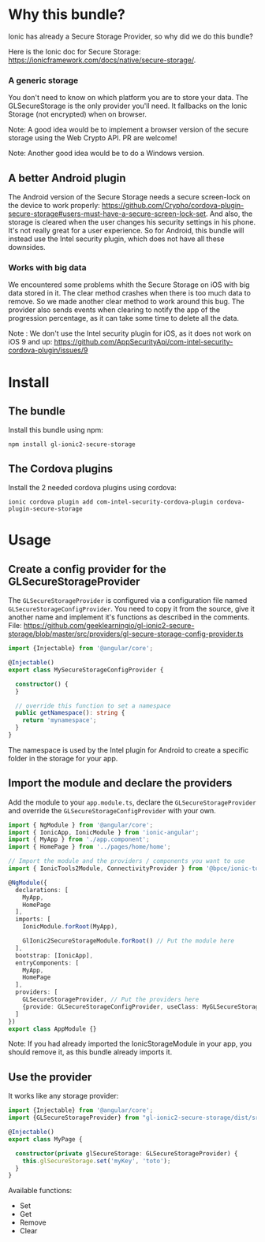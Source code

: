 # Why this bundle?

Ionic has already a Secure Storage Provider, so why did we do this bundle? 

Here is the Ionic doc for Secure Storage: https://ionicframework.com/docs/native/secure-storage/.

### A generic storage
You don't need to know on which platform you are to store your data. The GLSecureStorage is the only provider you'll need. It fallbacks on the Ionic Storage (not encrypted) when on browser.

Note: A good idea would be to implement a browser version of the secure storage using the Web Crypto API. PR are welcome!

Note: Another good idea would be to do a Windows version.

## A better Android plugin
The Android version of the Secure Storage needs a secure screen-lock on the device to work properly: https://github.com/Crypho/cordova-plugin-secure-storage#users-must-have-a-secure-screen-lock-set. And also, the storage is cleared when the user changes his security settings in his phone. It's not really great for a user experience.
So for Android, this bundle will instead use the Intel security plugin, which does not have all these downsides.

### Works with big data
We encountered some problems whith the Secure Storage on iOS with big data stored in it. The clear method crashes when there is too much data to remove. So we made another clear method to work around this bug.
The provider also sends events when clearing to notify the app of the progression percentage, as it can take some time to delete all the data.

Note : We don't use the Intel security plugin for iOS, as it does not work on iOS 9 and up: https://github.com/AppSecurityApi/com-intel-security-cordova-plugin/issues/9

# Install

## The bundle
Install this bundle using npm:
```
npm install gl-ionic2-secure-storage
```

## The Cordova plugins
Install the 2 needed cordova plugins using cordova:
```
ionic cordova plugin add com-intel-security-cordova-plugin cordova-plugin-secure-storage
```

# Usage

## Create a config provider for the GLSecureStorageProvider
The `GLSecureStorageProvider` is configured via a configuration file named `GLSecureStorageConfigProvider`. You need to copy it from the source, give it another name and implement it's functions as described in the comments.
File: https://github.com/geeklearningio/gl-ionic2-secure-storage/blob/master/src/providers/gl-secure-storage-config-provider.ts

```typescript
import {Injectable} from '@angular/core';

@Injectable()
export class MySecureStorageConfigProvider {

  constructor() {
  }

  // override this function to set a namespace
  public getNamespace(): string {
    return 'mynamespace';
  }
}
```
The namespace is used by the Intel plugin for Android to create a specific folder in the storage for your app.


## Import the module and declare the providers
Add the module to your `app.module.ts`, declare the `GLSecureStorageProvider` and override the `GLSecureStorageConfigProvider` with your own.

```typescript
import { NgModule } from '@angular/core';
import { IonicApp, IonicModule } from 'ionic-angular';
import { MyApp } from './app.component';
import { HomePage } from '../pages/home/home';

// Import the module and the providers / components you want to use
import { IonicTools2Module, ConnectivityProvider } from '@bpce/ionic-tools-2/dist/src';

@NgModule({
  declarations: [
    MyApp,
    HomePage
  ],
  imports: [
    IonicModule.forRoot(MyApp),

    GlIonic2SecureStorageModule.forRoot() // Put the module here
  ],
  bootstrap: [IonicApp],
  entryComponents: [
    MyApp,
    HomePage
  ],
  providers: [
    GLSecureStorageProvider, // Put the providers here
    {provide: GLSecureStorageConfigProvider, useClass: MyGLSecureStorageConfigProvider } // override the GLSecureStorageConfigProvider
  ]
})
export class AppModule {}
```

Note: If you had already imported the IonicStorageModule in your app, you should remove it, as this bundle already imports it.

## Use the provider
It works like any storage provider:
```typescript
import {Injectable} from '@angular/core';
import {GLSecureStorageProvider} from "gl-ionic2-secure-storage/dist/src";

@Injectable()
export class MyPage {

  constructor(private glSecureStorage: GLSecureStorageProvider) {
    this.glSecureStorage.set('myKey', 'toto');
  }
}
```

Available functions:
- Set
- Get
- Remove
- Clear
